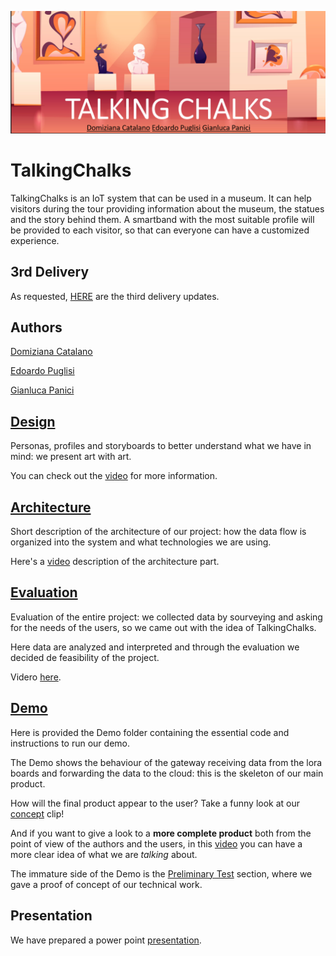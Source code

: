 ![](Design/pics/cover.png)

# TalkingChalks
TalkingChalks is an IoT system that can be used in a museum. It can help visitors during the tour providing information about the museum, the statues and the story behind them. 
A smartband with the most suitable profile will be provided to each visitor, so that can everyone can have a customized experience.

## 3rd Delivery
As requested, [HERE](https://github.com/PanK0/TalkingChalks/blob/master/3rd_delivery.md) are the third delivery updates.

## Authors
[Domiziana Catalano](https://www.linkedin.com/in/domizianacatalano/)

[Edoardo Puglisi](https://www.linkedin.com/in/edoardo-puglisi-a79270143/)

[Gianluca Panici](https://www.linkedin.com/in/gianluca-panici-452347146)

## [Design](https://github.com/PanK0/TalkingChalks/blob/master/Design/README.md)
Personas, profiles and storyboards to better understand what we have in mind: we present art with art.

You can check out the [video](https://youtu.be/6nb3dxTIddg) for more information.

## [Architecture](https://github.com/PanK0/TalkingChalks/blob/master/Architecture/README.md)
Short description of the architecture of our project: how the data flow is organized into the system and what technologies we are using.

Here's a [video](https://www.youtube.com/watch?v=5a8aUJ3mY7I&feature=youtu.be) description of the architecture part.

## [Evaluation](https://github.com/PanK0/TalkingChalks/blob/master/Evaluation/README.md)
Evaluation of the entire project: we collected data by sourveying and asking for the needs of the users, so we came out with the idea of TalkingChalks.

Here data are analyzed and interpreted and through the evaluation we decided de feasibility of the project.

Videro [here](https://youtu.be/DM_ptuPvxho).

## [Demo](https://github.com/PanK0/TalkingChalks/tree/master/Demo)
Here is provided the Demo folder containing the essential code and instructions to run our demo.

The Demo shows the behaviour of the gateway receiving data from the lora boards and forwarding the data to the cloud: this is the skeleton of our main product.

How will the final product appear to the user? Take a funny look at our [concept](https://youtu.be/Zwez2I6sRho) clip!

And if you want to give a look to a **more complete product** both from the point of view of the authors and the users, in this [video](https://youtu.be/zbf5zkPk7X0) you can have a more clear idea of what we are *talking* about.

The immature side of the Demo is the [Preliminary Test](https://github.com/PanK0/TalkingChalks/tree/master/Preliminary_Test) section, where we gave a proof of concept of our technical work.

## Presentation
We have prepared a power point [presentation](https://github.com/PanK0/TalkingChalks/tree/master/Presentation).
